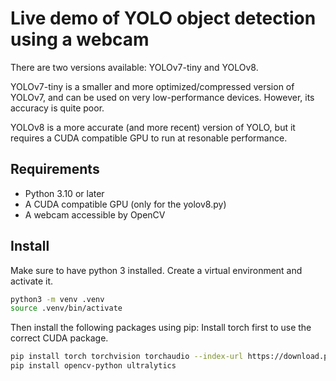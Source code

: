# Live demo of YOLO object detection using a webcam

There are two versions available: YOLOv7-tiny and YOLOv8.

YOLOv7-tiny is a smaller and more optimized/compressed version of YOLOv7, and can be used on very low-performance devices. However, its accuracy is quite poor.

YOLOv8 is a more accurate (and more recent) version of YOLO, but it requires a CUDA compatible GPU to run at resonable performance.

## Requirements

- Python 3.10 or later
- A CUDA compatible GPU (only for the yolov8.py)
- A webcam accessible by OpenCV

## Install

Make sure to have python 3 installed.
Create a virtual environment and activate it.

```bash
python3 -m venv .venv
source .venv/bin/activate
```

Then install the following packages using pip:
Install torch first to use the correct CUDA package.

```bash
pip install torch torchvision torchaudio --index-url https://download.pytorch.org/whl/cu121
pip install opencv-python ultralytics
```
